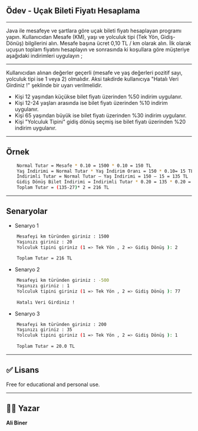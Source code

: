 ## Ödev - Uçak Bileti Fiyatı Hesaplama

---
Java ile mesafeye ve şartlara göre uçak bileti fiyatı hesaplayan programı yapın. Kullanıcıdan Mesafe (KM), yaşı ve yolculuk tipi (Tek Yön, Gidiş-Dönüş) bilgilerini alın. Mesafe başına ücret 0,10 TL / km olarak alın. İlk olarak uçuşun toplam fiyatını hesaplayın ve sonrasında ki koşullara göre müşteriye aşağıdaki indirimleri uygulayın ;

---
Kullanıcıdan alınan değerler geçerli (mesafe ve yaş değerleri pozitif sayı, yolculuk tipi ise 1 veya 2) olmalıdır. Aksi takdirde kullanıcıya "Hatalı Veri Girdiniz !" şeklinde bir uyarı verilmelidir.
- Kişi 12 yaşından küçükse bilet fiyatı üzerinden %50 indirim uygulanır.
- Kişi 12-24 yaşları arasında ise bilet fiyatı üzerinden %10 indirim uygulanır.
- Kişi 65 yaşından büyük ise bilet fiyatı üzerinden %30 indirim uygulanır.
- Kişi "Yolculuk Tipini" gidiş dönüş seçmiş ise bilet fiyatı üzerinden %20 indirim uygulanır.

---
## Örnek
```bash
    Normal Tutar = Mesafe * 0.10 = 1500 * 0.10 = 150 TL
    Yaş İndirimi = Normal Tutar * Yaş İndirim Oranı = 150 * 0.10= 15 TL
    İndirimli Tutar = Normal Tutar – Yaş İndirimi = 150 – 15 = 135 TL
    Gidiş Dönüş Bilet İndirimi = İndirimli Tutar * 0.20 = 135 * 0.20 = 27 TL
    Toplam Tutar = (135-27)* 2 = 216 TL
```
---
## Senaryolar

- Senaryo 1
```bash
    Mesafeyi km türünden giriniz : 1500
    Yaşınızı giriniz : 20
    Yolculuk tipini giriniz (1 => Tek Yön , 2 => Gidiş Dönüş ): 2
    
    Toplam Tutar = 216 TL
```

- Senaryo 2
```bash
    Mesafeyi km türünden giriniz : -500
    Yaşınızı giriniz : 1
    Yolculuk tipini giriniz (1 => Tek Yön , 2 => Gidiş Dönüş ): 77
    
    Hatalı Veri Girdiniz !
```

- Senaryo 3
```bash
    Mesafeyi km türünden giriniz : 200
    Yaşınızı giriniz : 35
    Yolculuk tipini giriniz (1 => Tek Yön , 2 => Gidiş Dönüş ): 1
    
    Toplam Tutar = 20.0 TL
```
---
## ✅ Lisans

Free for educational and personal use.

---

## 👨‍💻 Yazar
**Ali Biner**
